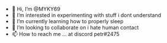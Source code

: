 - 👋 Hi, I’m @MYKY69
- 👀 I’m interested in experimenting with stuff i dont understand
- 🌱 I’m currently learning how to properly sleep
- 💞️ I’m looking to collaborate on i hate human contact
- 📫 How to reach me ... at discord petr#2475

<!---
MYKY69/MYKY69 is a ✨ special ✨ repository because its `README.md` (this file) appears on your GitHub profile.
You can click the Preview link to take a look at your changes.
--->
